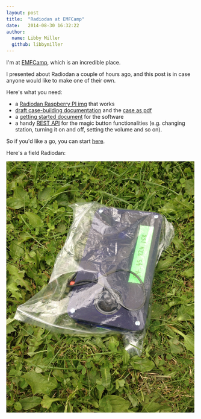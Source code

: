 ```yaml
---
layout: post
title:  "Radiodan at EMFCamp"
date:   2014-08-30 16:32:22
author:
  name: Libby Miller
  github: libbymiller
---
```


I'm at <a href="https://www.emfcamp.org">EMFCamp</a>, which is an incredible place. 

I presented about Radiodan a couple of hours ago, and this post is in case anyone would like to make one of their own.

Here's what you need:

* a [Radiodan Raspberry PI img](http://dev.notu.be/2014/08/radiodan_img/) that works
* [draft case-building documentation](https://github.com/radiodan/project/blob/master/docs/case_construction.md) and the [case as pdf](https://github.com/radiodan/project/blob/master/docs/assets/radiodan_3mm_laser_template.pdf)
* a [getting started document](https://github.com/radiodan/project/blob/master/docs/getting_started.markdown) for the software
* a handy [REST API](https://github.com/radiodan/magic-button/blob/master/doc/http-api.md) for the magic button functionalities (e.g. changing station, turning it on and off, setting the volume and so on).

So if you'd like a go, you can start 
[here](https://github.com/radiodan/project/blob/master/docs/case_construction.md).

Here's a field Radiodan:

<img src="/assets/field_radiodan.jpg" width="500" alt="Field Radiodan"/>

<p><img src="http://dev.notu.be/2014/07/pixel/transparent_2014-07-18.gif" alt="" /></p>
